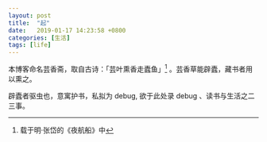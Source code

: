 ```yaml
---
layout: post
title:  "起"
date:   2019-01-17 14:23:58 +0800
categories: [生活]
tags: [life]
---
```


本博客命名芸香斋，取自古诗：「芸叶熏香走蠹鱼」[^1] 。芸香草能辟蠹，藏书者用以熏之。

[^1]: 载于明·张岱的《夜航船》中

辟蠹者驱虫也，意寓护书，私拟为 debug, 欲于此处录 debug 、读书与生活之二三事。